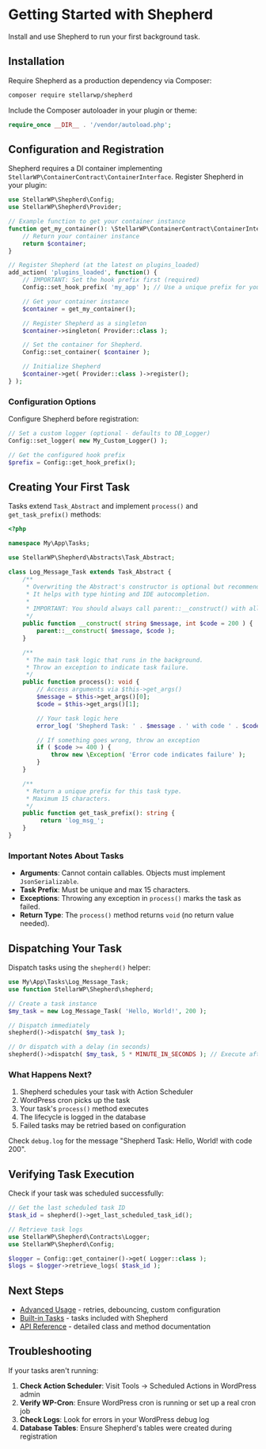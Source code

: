 # Getting Started with Shepherd

Install and use Shepherd to run your first background task.

## Installation

Require Shepherd as a production dependency via Composer:

```bash
composer require stellarwp/shepherd
```

Include the Composer autoloader in your plugin or theme:

```php
require_once __DIR__ . '/vendor/autoload.php';
```

## Configuration and Registration

Shepherd requires a DI container implementing `StellarWP\ContainerContract\ContainerInterface`. Register Shepherd in your plugin:

```php
use StellarWP\Shepherd\Config;
use StellarWP\Shepherd\Provider;

// Example function to get your container instance
function get_my_container(): \StellarWP\ContainerContract\ContainerInterface {
    // Return your container instance
    return $container;
}

// Register Shepherd (at the latest on plugins_loaded)
add_action( 'plugins_loaded', function() {
    // IMPORTANT: Set the hook prefix first (required)
    Config::set_hook_prefix( 'my_app' ); // Use a unique prefix for your application

    // Get your container instance
    $container = get_my_container();

    // Register Shepherd as a singleton
    $container->singleton( Provider::class );

    // Set the container for Shepherd.
    Config::set_container( $container );

    // Initialize Shepherd
    $container->get( Provider::class )->register();
} );
```

### Configuration Options

Configure Shepherd before registration:

```php
// Set a custom logger (optional - defaults to DB_Logger)
Config::set_logger( new My_Custom_Logger() );

// Get the configured hook prefix
$prefix = Config::get_hook_prefix();
```

## Creating Your First Task

Tasks extend `Task_Abstract` and implement `process()` and `get_task_prefix()` methods:

```php
<?php

namespace My\App\Tasks;

use StellarWP\Shepherd\Abstracts\Task_Abstract;

class Log_Message_Task extends Task_Abstract {
    /**
     * Overwriting the Abstract's constructor is optional but recommended.
     * It helps with type hinting and IDE autocompletion.
     *
     * IMPORTANT: You should always call parent::__construct() with all arguments.
     */
    public function __construct( string $message, int $code = 200 ) {
        parent::__construct( $message, $code );
    }

    /**
     * The main task logic that runs in the background.
     * Throw an exception to indicate task failure.
     */
    public function process(): void {
        // Access arguments via $this->get_args()
        $message = $this->get_args()[0];
        $code = $this->get_args()[1];

        // Your task logic here
        error_log( 'Shepherd Task: ' . $message . ' with code ' . $code );

        // If something goes wrong, throw an exception
        if ( $code >= 400 ) {
            throw new \Exception( 'Error code indicates failure' );
        }
    }

    /**
     * Return a unique prefix for this task type.
     * Maximum 15 characters.
     */
    public function get_task_prefix(): string {
         return 'log_msg_';
    }
}
```

### Important Notes About Tasks

- **Arguments**: Cannot contain callables. Objects must implement `JsonSerializable`.
- **Task Prefix**: Must be unique and max 15 characters.
- **Exceptions**: Throwing any exception in `process()` marks the task as failed.
- **Return Type**: The `process()` method returns `void` (no return value needed).

## Dispatching Your Task

Dispatch tasks using the `shepherd()` helper:

```php
use My\App\Tasks\Log_Message_Task;
use function StellarWP\Shepherd\shepherd;

// Create a task instance
$my_task = new Log_Message_Task( 'Hello, World!', 200 );

// Dispatch immediately
shepherd()->dispatch( $my_task );

// Or dispatch with a delay (in seconds)
shepherd()->dispatch( $my_task, 5 * MINUTE_IN_SECONDS ); // Execute after 5 minutes
```

### What Happens Next?

1. Shepherd schedules your task with Action Scheduler
2. WordPress cron picks up the task
3. Your task's `process()` method executes
4. The lifecycle is logged in the database
5. Failed tasks may be retried based on configuration

Check `debug.log` for the message "Shepherd Task: Hello, World! with code 200".

## Verifying Task Execution

Check if your task was scheduled successfully:

```php
// Get the last scheduled task ID
$task_id = shepherd()->get_last_scheduled_task_id();

// Retrieve task logs
use StellarWP\Shepherd\Contracts\Logger;
use StellarWP\Shepherd\Config;

$logger = Config::get_container()->get( Logger::class );
$logs = $logger->retrieve_logs( $task_id );
```

## Next Steps

- [Advanced Usage](./advanced-usage.md) - retries, debouncing, custom configuration
- [Built-in Tasks](./tasks.md) - tasks included with Shepherd
- [API Reference](./api-reference.md) - detailed class and method documentation

## Troubleshooting

If your tasks aren't running:

1. **Check Action Scheduler**: Visit Tools → Scheduled Actions in WordPress admin
2. **Verify WP-Cron**: Ensure WordPress cron is running or set up a real cron job
3. **Check Logs**: Look for errors in your WordPress debug log
4. **Database Tables**: Ensure Shepherd's tables were created during registration

